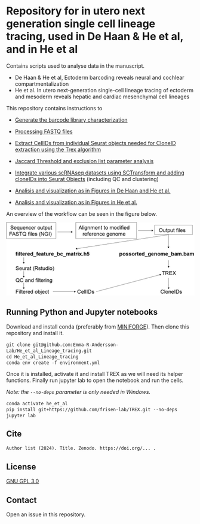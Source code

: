 # Repository for in utero next generation single cell lineage tracing, used in De Haan & He et al, and in He et al


Contains scripts used to analyse data in the manuscript.
- De Haan & He et al, Ectoderm barcoding reveals neural and cochlear compartmentalization
- He et al. In utero next-generation single-cell lineage tracing of ectoderm and mesoderm reveals hepatic and cardiac mesenchymal cell lineages


This repository contains instructions to

- [Generate the barcode library characterization](Barcode_library_sequencing)
- [Processing FASTQ files](cloneID_extraction)
- [Extract CellIDs from individual Seurat objects needed for CloneID extraction using the Trex algorithm](cloneID_extraction)
- [Jaccard Threshold and exclusion list parameter analysis](trex_parameter_sweep)
- [Integrate various scRNAseq datasets using SCTransform and adding cloneIDs into Seurat Objects](qc_and_clustering) (including QC and clustering)

- [Analisis and visualization as in Figures in De Haan and He et al.](analysis)
- [Analisis and visualization as in Figures in He et al.](Analysis_in_He_et_al)

An overview of the workflow can be seen in the figure below.

![workflow](assets/analysis_flow.jpg)

## Running Python and Jupyter notebooks

Download and install conda (preferably from [MINIFORGE](https://github.com/conda-forge/miniforge#download)). 
Then clone this repository and install it.

```
git clone git@github.com:Emma-R-Andersson-Lab/He_et_al_Lineage_tracing.git
cd He_et_al_Lineage_tracing
conda env create -f environment.yml
```

Once it is installed, activate it and install TREX as we will need its helper functions.
Finally run jupyter lab to open the notebook and run the cells.

*Note: the `--no-deps` parameter is only needed in Windows.*

```
conda activate he_et_al
pip install git+https://github.com/frisen-lab/TREX.git --no-deps
jupyter lab
```

## Cite

```
Author list (2024). Title. Zenodo. https://doi.org/... .
```

## License

[GNU GPL 3.0](LICENSE)

## Contact

Open an issue in this repository.

